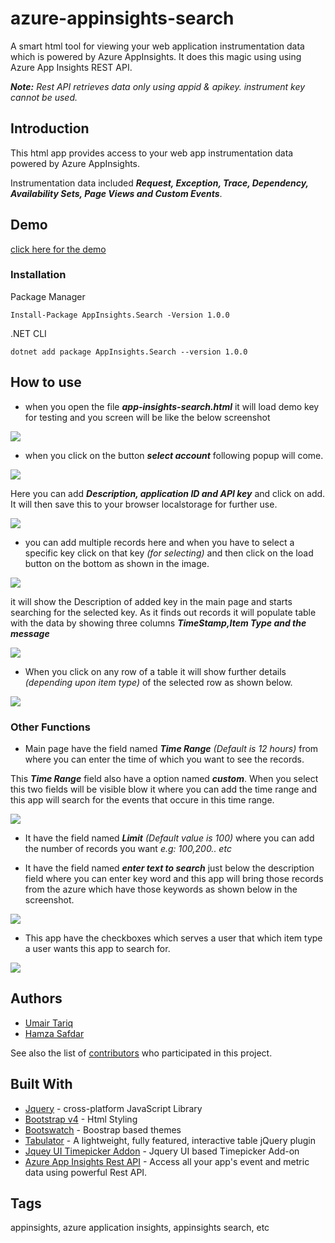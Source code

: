 # azure-appinsights-search

A smart html tool for viewing your web application instrumentation data which is powered by Azure AppInsights. It does this magic using using Azure App Insights REST API.

***Note:** Rest API retrieves data only using appid & apikey. instrument key cannot be used.*

## Introduction
This html app provides access to your web app instrumentation data powered by Azure AppInsights. 

Instrumentation data included ***Request, Exception, Trace, Dependency, Availability Sets, Page Views and Custom Events***.

## Demo
[click here for the demo](http://appinsightssearch.scm.azurewebsites.net)


### Installation

Package Manager
```
Install-Package AppInsights.Search -Version 1.0.0
```
.NET CLI
```
dotnet add package AppInsights.Search --version 1.0.0	
```

## How to use
* when you open the file ***app-insights-search.html*** it will load demo key for testing and you screen will be like the below screenshot

![](images/image1.PNG)

* when you click on the button ***select account*** following popup will come.

![](images/image2.PNG)

Here you can add ***Description, application ID and API key*** and click on add. It will then save this to your browser localstorage for further use.

![](images/image3.PNG)

* you can add multiple records here and when you have to select a specific key click on that key *(for selecting)* and then click on the load button on the bottom as shown in the image.

![](images/image4.PNG)

 it will show the Description of added key in the main page and starts searching for the selected key. As it finds out records it will populate table with the data by showing three columns ***TimeStamp,Item Type and the message***

![](images/image1.PNG)

* When you click on any row of a table it will show further details *(depending upon item type)* of the selected row as shown below.

![](images/image5.PNG)

### Other Functions

* Main page have the field named ***Time Range*** *(Default is 12 hours)* from where you can enter the time of which you want to see the records.

This ***Time Range*** field also have a option named ***custom***. When you select this two fields will be visible blow it where you can add the time range and this app will search for the events that occure in this time range.

![](images/image6.PNG)

* It have the field named ***Limit*** *(Default value is 100)* where you can add the number of records you want *e.g: 100,200.. etc*

* It have the field named ***enter text to search*** just below the description field where you can enter key word and this app will bring those records from the azure which have those keywords as shown below in the screenshot. 

![](images/image7.PNG)

* This app have the checkboxes which serves a user that which item type a user wants this app to search for.

![](images/image8.PNG)

## Authors

* [Umair Tariq](https://github.com/umairtarik) 
* [Hamza Safdar](https://github.com/hamzasafdar01)

See also the list of [contributors](https://github.com/umairtarik/azure-appinsights-search/contributors) who participated in this project.

## Built With

* [Jquery](https://jquery.com/) - cross-platform JavaScript Library 
* [Bootstrap v4](https://getbootstrap.com/) - Html Styling
* [Bootswatch](https://bootswatch.com/) - Boostrap based themes
* [Tabulator](http://tabulator.info/) - A lightweight, fully featured, interactive table jQuery plugin
* [Jquey UI Timepicker Addon](http://trentrichardson.com/examples/timepicker/) - Jquery UI based Timepicker Add-on 
* [Azure App Insights Rest API](https://dev.applicationinsights.io/) - Access all your app's event and metric data using powerful Rest API.

## Tags

appinsights, azure application insights, appinsights search, etc




